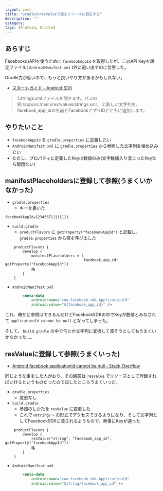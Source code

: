 ```yaml
---
layout: post
title: "GradleのresValueで値をリソースに設定する"
description: ""
category: 
tags: [Android, Gradle]
---
```


## あらすじ

FacebookのAPIを使うために `facebookAppId` を取得したが、このAPI Keyを設定ファイル( `AndroidManifest.xml` )外に追い出すのに苦労した。

Gradle力が低いので、もっと良いやり方があるかもしれない。

- [スタートガイド - Android SDK](https://developers.facebook.com/docs/android/getting-started)

> 1.strings.xmlファイルを開きます。パスの例:/app/src/main/res/values/strings.xml。
> 2.新しい文字列を、facebook_app_idの名前とFacebookアプリIDとともに追加します。

## やりたいこと

- `facebookAppId` を `gradle.properties` に定義したい
- `AndroidManifest.xml` に `gradle.properties` から参照した文字列を埋め込みたい
- ただし、プロパティに定義したKeyは数値のみ(文字数値入り混じったKeyなら問題ない)

## manifestPlaceholdersに登録して参照(うまくいかなかった)

- `gradle.properties`
    - キーを書いた

```
facebookAppId=123456711111111
```

- `build.gradle`
    - `productFlavors` に `getProperty("facebookAppId")` と記載し、 `gradle.properties` から値を呼び出した

```
    productFlavors {
        develop {
            manifestPlaceholders = [
                                    facebook_app_id: getProperty("facebookAppId")]
            略
        }
    }
```

- `AndroidManifest.xml`

```xml
        <meta-data
            android:name="com.facebook.sdk.ApplicationId"
            android:value="${facebook_app_id}" />
```

これ、確かに参照はできるんだけどFacebookSDKの中でKeyが数値とみなされて `applicationId cannot be null` となってしまった。

そして、 `build.gradle` の中で何とか文字列に変換して渡そうとしてもうまくいかなかった…。

## resValueに登録して参照(うまくいった)

- [Android facebook applicationId cannot be null - Stack Overflow](http://stackoverflow.com/questions/16156856/android-facebook-applicationid-cannot-be-null)

同じような事をした人がおり、その回答は `resValue` でリソースとして登録すればいけるというものだったので試したところうまくいった。

- `gradle.properties`
    - 変更なし
- `build.gradle` 
    - 参照のしかたを `resValue` に変更した
    - これで `@string/〜` の形式でアクセスできるようになり、そして文字列としてFacebookSDKに渡されるようなので、無事にKeyが通った

```
    productFlavors {
        develop {
            resValue("string", "facebook_app_id", getProperty("facebookAppId"))
            略
        }
    }
```

- `AndroidManifest.xml`

```xml
        <meta-data
            android:name="com.facebook.sdk.ApplicationId"
            android:value="@string/facebook_app_id" />
```
